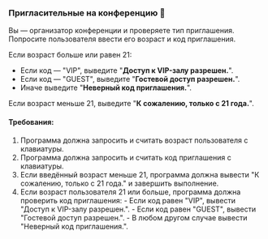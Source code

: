 
### Пригласительные на конференцию 🎤

Вы — организатор конференции и проверяете тип приглашения. Попросите пользователя ввести его возраст и код приглашения.

Если возраст больше или равен 21:

* Если код — "VIP", выведите "**Доступ к VIP-залу разрешен.**".
* Если код — "GUEST", выведите "**Гостевой доступ разрешен.**".
* Иначе выведите "**Неверный код приглашения.**".

Если возраст меньше 21, выведите "**К сожалению, только с 21 года.**".

#### Требования:
1. Программа должна запросить и считать возраст пользователя с клавиатуры. 
2. Программа должна запросить и считать код приглашения с клавиатуры. 
3. Если введённый возраст меньше 21, программа должна вывести "К сожалению, только с 21 года." и завершить выполнение. 
4. Если возраст пользователя 21 или больше, программа должна проверить код приглашения: - Если код равен "VIP", вывести "Доступ к VIP-залу разрешен.". - Если код равен "GUEST", вывести "Гостевой доступ разрешен.". - В любом другом случае вывести "Неверный код приглашения.".